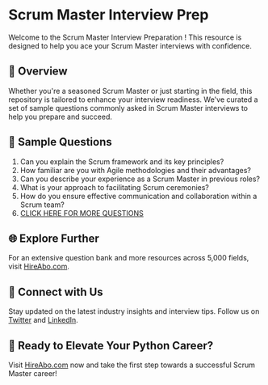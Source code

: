 # Scrum Master Interview Prep

Welcome to the Scrum Master Interview Preparation ! This resource is designed to help you ace your Scrum Master interviews with confidence.

## 🚀 Overview

Whether you're a seasoned Scrum Master or just starting in the field, this repository is tailored to enhance your interview readiness. We've curated a set of sample questions commonly asked in Scrum Master interviews to help you prepare and succeed.

## 📝 Sample Questions

1. Can you explain the Scrum framework and its key principles?
2. How familiar are you with Agile methodologies and their advantages?
3. Can you describe your experience as a Scrum Master in previous roles?
4. What is your approach to facilitating Scrum ceremonies?
5. How do you ensure effective communication and collaboration within a Scrum team?
6. [CLICK HERE FOR MORE QUESTIONS](https://hireabo.com/job/0_0_35/Scrum%20Master)

## 🌐 Explore Further

For an extensive question bank and more resources across 5,000 fields, visit [HireAbo.com](https://www.hireabo.com).

## 📱 Connect with Us

Stay updated on the latest industry insights and interview tips. Follow us on [Twitter](https://twitter.com/hireabo) and [LinkedIn](https://www.linkedin.com/in/hire-abo-3609972a8/).

## 🚀 Ready to Elevate Your Python Career?

Visit [HireAbo.com](https://www.hireabo.com) now and take the first step towards a successful Scrum Master career!